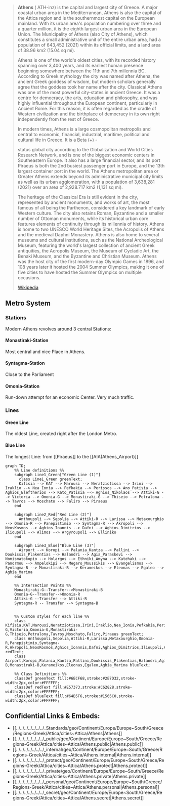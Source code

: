 

> **Athens** ( ATH-inz) is the capital and largest city of Greece. A major coastal urban area in the Mediterranean, Athens is also the capital of the Attica region and is the southernmost capital on the European mainland. With its urban area's population numbering over three and a quarter million, it is the eighth largest urban area in the European Union. The Municipality of Athens (also City of Athens), which constitutes a small administrative unit of the entire urban area, had a population of 643,452 (2021) within its official limits, and a land area of 38.96 km2 (15.04 sq mi).
>
> Athens is one of the world's oldest cities, with its recorded history spanning over 3,400 years, and its earliest human presence beginning somewhere between the 11th and 7th millennia BC. According to Greek mythology the city was named after Athena, the ancient Greek goddess of wisdom, but modern scholars generally agree that the goddess took her name after the city. Classical Athens was one of the most powerful city-states in ancient Greece. It was a centre for democracy, the arts, education and philosophy, and was highly influential throughout the European continent, particularly in Ancient Rome. For this reason, it is often regarded as the cradle of Western civilization and the birthplace of democracy in its own right independently from the rest of Greece.
>
> In modern times, Athens is a large cosmopolitan metropolis and central to economic, financial, industrial, maritime, political and cultural life in Greece. It is a Beta (+) - 
>
> status global city according to the Globalization and World Cities Research Network, and is one of the biggest economic centers in Southeastern Europe. It also has a large financial sector, and its port Piraeus is both the 2nd busiest passenger port in Europe, and the 13th largest container port in the world. The Athens metropolitan area or Greater Athens extends beyond its administrative municipal city limits as well as its urban agglomeration, with a population of 3,638,281 (2021) over an area of 2,928.717 km2 (1,131 sq mi).
>
> The heritage of the Classical Era is still evident in the city, represented by ancient monuments, and works of art, the most famous of all being the Parthenon, considered a key landmark of early Western culture. The city also retains Roman, Byzantine and a smaller number of Ottoman monuments, while its historical urban core features elements of continuity through its millennia of history. Athens is home to two UNESCO World Heritage Sites, the Acropolis of Athens and the medieval Daphni Monastery. Athens is also home to several museums and cultural institutions, such as the National Archeological Museum, featuring the world's largest collection of ancient Greek antiquities, the Acropolis Museum, the Museum of Cycladic Art, the Benaki Museum, and the Byzantine and Christian Museum. Athens was the host city of the first modern-day Olympic Games in 1896, and 108 years later it hosted the 2004 Summer Olympics, making it one of five cities to have hosted the Summer Olympics on multiple occasions.
>
> [Wikipedia](https://en.wikipedia.org/wiki/Athens) 


## Metro System

### Stations 

Modern Athens revolves around 3 central Stations: 
#### Monastiraki-Station  

Most central and nice Place in Athens. 
#### Syntagma-Station 

Close to the Parliament 

#### Omonia-Station 

Run-down attempt for an economic Center. Very much traffic. 


### Lines 

#### Green Line 

The oldest Line, created right after the London Metro. 

#### Blue Line 

The longest Line: from [[Piraeus]] to the [[AIA(Athens_Airport)]] 


```mermaid
graph TD;
    %% Line definitions %%
    subgraph Line1_Green["Green Line (1)"]
      class Line1_Green greenText;  
      Kifisia --> KAT --> Marousi --> Neratziotissa --> Irini --> Iraklio --> Nea_Ionia --> Pefkakia --> Perissos --> Ano_Patisia --> Aghios_Eleftherios --> Kato_Patisia --> Aghios_Nikolaos --> Attiki-G --> Victoria --> Omonia-G --> Monastiraki-G --> Thiseio --> Petralona --> Tavros --> Moschato --> Faliro --> Piraeus 
    end
    
    subgraph Line2_Red["Red Line (2)"]
      Anthoupoli --> Sepolia --> Attiki-R --> Larissa --> Metaxourghio --> Omonia-R --> Panepistimio --> Syntagma-R --> Akropoli --> NeosKosmos --> Aghios_Ioannis --> Dafni --> Aghios_Dimitrios --> Ilioupoli --> Alimos --> Argyroupoli --> Elliniko 
    end
    
    subgraph Line3_Blue["Blue Line (3)"]
      Airport --> Koropi --> Palania_Kantza --> Pallini --> Doukissis_Plakentias --> Halandri --> Agia_Paraskevi --> Nomismatokopio --> Holargos --> Ethniki_Amyna --> Katehaki --> Panormou --> Ampelokipi --> Megaro_Moussikis --> Evangelismos --> Syntagma-B --> Monastiraki-B --> Kerameikos --> Eleonas --> Egaleo --> Aghia_Marina
    end
    
    %% Intersection Points %%
    Monastiraki-G--Transfer-->Monastiraki-B
    Omonia-G--Transfer-->Omonia-R
    Attiki-G --Transfer --> Attiki-R
    Syntagma-R -- Transfer --> Syntagma-B 


    %% Custom styles for each line %%
    class Kifisia,KAT,Marousi,Neratziotissa,Irini,Iraklio,Nea_Ionia,Pefkakia,Perissos,Ano_Patisia,Aghios_Eleftherios,Kato_Patisia,Aghios_Nikolaos,Attiki-G,Victoria,Omonia-G,Monastiraki-G,Thiseio,Petralona,Tavros,Moschato,Faliro,Piraeus greenText;
    class Anthoupoli,Sepolia,Attiki-R,Larissa,Metaxourghio,Omonia-R,Panepistimio,Syntagma-R,Akropoli,NeosKosmos,Aghios_Ioannis,Dafni,Aghios_Dimitrios,Ilioupoli,Alimos,Argyroupoli,Elliniko redText;
    class Airport,Koropi,Palania_Kantza,Pallini,Doukissis_Plakentias,Halandri,Agia_Paraskevi,Nomismatokopio,Holargos,Ethniki_Amyna,Katehaki,Panormou,Ampelokipi,Megaro_Moussikis,Evangelismos,Syntagma-B,Monastiraki-B,Kerameikos,Eleonas,Egaleo,Aghia_Marina blueText;

    %% Class Definitions %%
    classDef greenText fill:#6ECF68,stroke:#2E7D32,stroke-width:2px,color:#FFFFFF;
    classDef redText fill:#E57373,stroke:#C62828,stroke-width:2px,color:#FFFFFF;
    classDef blueText fill:#64B5F6,stroke:#1565C0,stroke-width:2px,color:#FFFFFF;
```

## Confidential Links & Embeds: 
- [[../../../../../../../_Standards/geo/Continent/Europe/Europe~South/Greece/Regions-Greek/Attica/cities~Attica/Athens|Athens]] 
- [[../../../../../../../_public/geo/Continent/Europe/Europe~South/Greece/Regions-Greek/Attica/cities~Attica/Athens.public|Athens.public]] 
- [[../../../../../../../_internal/geo/Continent/Europe/Europe~South/Greece/Regions-Greek/Attica/cities~Attica/Athens.internal|Athens.internal]] 
- [[../../../../../../../_protect/geo/Continent/Europe/Europe~South/Greece/Regions-Greek/Attica/cities~Attica/Athens.protect|Athens.protect]] 
- [[../../../../../../../_private/geo/Continent/Europe/Europe~South/Greece/Regions-Greek/Attica/cities~Attica/Athens.private|Athens.private]] 
- [[../../../../../../../_personal/geo/Continent/Europe/Europe~South/Greece/Regions-Greek/Attica/cities~Attica/Athens.personal|Athens.personal]] 
- [[../../../../../../../_secret/geo/Continent/Europe/Europe~South/Greece/Regions-Greek/Attica/cities~Attica/Athens.secret|Athens.secret]] 




